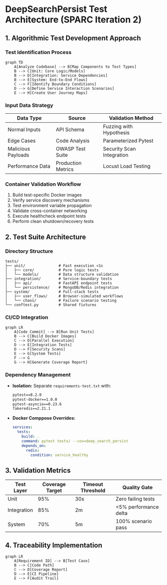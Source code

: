 # DeepSearchPersist Test Architecture (SPARC Iteration 2)

## 1. Algorithmic Test Development Approach

### Test Identification Process
```mermaid
graph TD
    A[Analyze Codebase] --> B[Map Components to Test Types]
    B --> C[Unit: Core Logic/Models]
    B --> D[Integration: Service Dependencies]
    B --> E[System: End-to-End Flows]
    C --> F[Identify Boundary Conditions]
    D --> G[Define Service Interaction Scenarios]
    E --> H[Create User Journey Maps]
```

### Input Data Strategy
| Data Type          | Source                | Validation Method         |
|--------------------|-----------------------|---------------------------|
| Normal Inputs      | API Schema            | Fuzzing with Hypothesis   |
| Edge Cases         | Code Analysis         | Parameterized Pytest      |
| Malicious Payloads | OWASP Test Suite      | Security Scan Integration |
| Performance Data   | Production Metrics     | Locust Load Testing       |

### Container Validation Workflow
1. Build test-specific Docker images
2. Verify service discovery mechanisms
3. Test environment variable propagation
4. Validate cross-container networking
5. Execute healthcheck endpoint tests
6. Perform clean shutdown/recovery tests

## 2. Test Suite Architecture

### Directory Structure
```
tests/
├── unit/               # Fast execution <1s
│   ├── core/           # Pure logic tests
│   └── models/         # Data structure validation
├── integration/        # Service-boundary tests
│   ├── api/            # FastAPI endpoint tests
│   └── persistence/    # MongoDB/Redis integration
├── system/             # Full-stack tests
│   ├── user_flows/     # Browser-simulated workflows
│   └── chaos/          # Failure scenario testing
└── conftest.py         # Shared fixtures
```

### CI/CD Integration
```mermaid
graph LR
    A[Code Commit] --> B[Run Unit Tests]
    B --> C[Build Docker Images]
    C --> D[Parallel Execution]
    D --> E[Integration Tests]
    D --> F[Security Scans]
    E --> G[System Tests]
    F --> G
    G --> H[Generate Coverage Report]
```

### Dependency Management
- **Isolation:** Separate `requirements-test.txt` with:
  ```txt
  pytest==8.2.0
  pytest-docker==1.0.0
  pytest-asyncio==0.23.6
  fakeredis==2.21.1
  ```
- **Docker Comppose Overrides:**
  ```yaml
  services:
    tests:
      build: .
      command: pytest tests/ --cov=deep_search_persist
      depends_on:
        redis:
          condition: service_healthy
  ```

## 3. Validation Metrics

| Test Layer     | Coverage Target | Timeout Threshold | Quality Gate          |
|----------------|-----------------|-------------------|-----------------------|
| Unit           | 95%             | 30s               | Zero failing tests    |
| Integration    | 85%             | 2m                | <5% performance delta |
| System         | 70%             | 5m                | 100% scenario pass    |

## 4. Traceability Implementation

```mermaid
graph LR
    A[Requirement ID] --> B[Test Case]
    B --> C[Code Path]
    C --> D[Coverage Report]
    D --> E[CI Pipeline]
    E --> F[Audit Trail]
